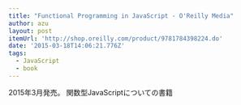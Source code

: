 ```yaml
---
title: "Functional Programming in JavaScript - O'Reilly Media"
author: azu
layout: post
itemUrl: 'http://shop.oreilly.com/product/9781784398224.do'
date: '2015-03-18T14:06:21.776Z'
tags:
  - JavaScript
  - book
---
```

2015年3月発売。
関数型JavaScriptについての書籍
